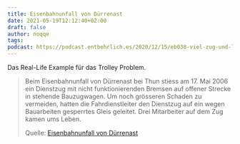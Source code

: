 ```yaml
---
title: Eisenbahnunfall von Dürrenast
date: 2021-05-19T12:12:40+02:00
draft: false
author: noqqe
tags:
podcast: https://podcast.entbehrlich.es/2020/12/15/eb038-viel-zug-und-leid/
---
```


Das Real-Life Example für das Trolley Problem.


> Beim Eisenbahnunfall von Dürrenast bei Thun stiess am 17. Mai 2006 ein
> Dienstzug mit nicht funktionierenden Bremsen auf offener Strecke in stehende
> Bauzugwagen. Um noch grösseren Schaden zu vermeiden, hatten die
> Fahrdienstleiter den Dienstzug auf ein wegen Bauarbeiten gesperrtes Gleis
> geleitet. Drei Mitarbeiter auf dem Zug kamen ums Leben.
>
> Quelle: [Eisenbahnunfall von Dürrenast](https://de.wikipedia.org/wiki/Eisenbahnunfall_von_Dürrenast)
